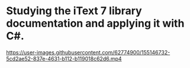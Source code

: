 # Studying the iText 7 library documentation and applying it with C#.


https://user-images.githubusercontent.com/62774900/155146732-5cd2ae52-837e-4631-b112-b119018c62d6.mp4
